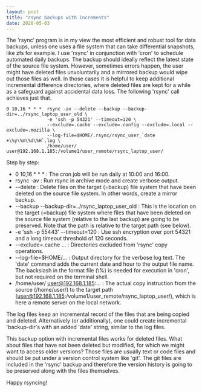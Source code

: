 ```yaml
---
layout: post
title: "rsync backups with increments"
date: 2020-05-03
---
```


The 'rsync' program is in my view the most efficient and robust tool for data backups,
unless one uses a file system that can take differential snapshots, like zfs for example.
I use 'rsync' in conjunction with 'cron' to schedule automated daily backups.
The backup should ideally reflect the latest state of the source file system.
However, sometimes errors happen, the user might have deleted files unvoluntarily
and a mirrored backup would wipe out those files as well.
In those cases it is helpful to keep additional incremental difference directories,
where deleted files are kept for a while as a safeguard against accidental data loss.
The following 'rsync' call achieves just that.

```
0 10,16 * * *  rsync -av --delete --backup --backup-dir=../rsync_laptop_user_old \
               -e 'ssh -p 54321' --timeout=120 \
               --exclude=.cache --exclude=.config --exclude=.local --exclude=.mozilla \
               --log-file=$HOME/.rsync/rsync_user_`date +\%y\%m\%d\%H`.log \
               /home/user/ user@192.168.1.185:/volume1/user_remote/rsync_laptop_user/
```

Step by step:

- 0 10,16 * * * : The cron job will be run daily at 10:00 and 16:00.
- rsync -av : Run rsync in archive mode and create verbose output.
- \-\-delete : Delete files on the target (=backup) file system that have been deleted on the source file system.
      In other words, create a mirror backup. 
- \-\-backup --backup-dir=../rsync_laptop_user_old : This is the location on the target (=backup) file system
      where files that have been deleted on the source file system (relative to the last backup) are going to be preserved.
      Note that the path is relative to the target path (see below).
- \-e 'ssh -p 55443' --timeout=120 : Use ssh encryption over port 54321 and a long timeout threshold of 120 seconds.
- \-\-exclude=.cache ... : Directories excluded from 'rsync' copy operations.
- \-\-log-file=$HOME/... : Output directory for the verbose log text. The 'date' command adds the current date and hour
      to the output file name. The backslash in the format file (\\%) is needed for execution in 'cron',
      but not required on the terminal shell.
- /home/user/ user@192.168.1.185:... : The actual copy instruction from the source (/home/user/)
      to the target path (user@192.168.1.185:/volume1/user_remote/rsync_laptop_user/),
      which is here a remote server on the local network.

The log files keep an incremental record of the files that are being copied and deleted.
Alternatively (or additionally), one could create incremental 'backup-dir's
with an added 'date' string, similar to the log files.

This backup option with incremental files works for deleted files.
What about files that have not been deleted but modified, for which we might want to access older versions?
Those files are usually text or code files and should be put under a version control system like 'git'.
The git files are included in the 'rsync' backup and therefore the version history is going to
be preserved along with the files themselves.

Happy rsyncing!

